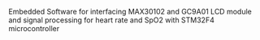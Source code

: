 Embedded Software for interfacing MAX30102 and GC9A01 LCD module and signal processing for heart rate and SpO2 with STM32F4 microcontroller

